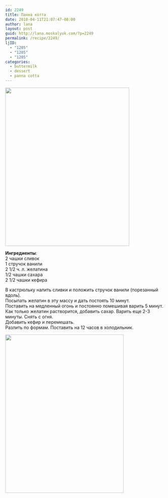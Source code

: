 ```yaml
---
id: 2249
title: Панна котта
date: 2010-04-11T21:07:47-08:00
author: lana
layout: post
guid: http://lana.moskalyuk.com/?p=2249
permalink: /recipe/2249/
ljID:
  - "1205"
  - "1205"
  - "1205"
categories:
  - buttermilk
  - dessert
  - panna cotta
---
```

<img loading="lazy" class="alignnone" title="buttermilk panna cotta" src="http://farm3.static.flickr.com/2129/4513657366_c89dae69df.jpg" alt="" width="393" height="500" />

**Ингредиенты**:  
2 чашки сливок  
1 стручок ванили  
2 1/2 ч. л. желатина  
1/2 чашки сахара  
2 1/2 чашки кефира

В кастрюльку налить сливки и положить стручок ванили (порезанный вдоль).  
Посыпать желатин в эту массу и дать постоять 10 минут.  
Поставить на медленный огонь и постоянно помешивая варить 5 минут.  
Как только желатин растворится, добавить сахар. Варить еще 2-3 минуты. Снять с огня.  
Добавить кефир и перемешать.  
Разлить по формам. Поставить на 12 часов в холодильник.

<img loading="lazy" class="alignnone" title="buttermilk panna cotta" src="http://farm3.static.flickr.com/2711/4513019269_9bc465812e.jpg" alt="" width="375" height="500" />